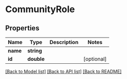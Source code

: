 # CommunityRole

## Properties
Name | Type | Description | Notes
------------ | ------------- | ------------- | -------------
**name** | **string** |  | 
**id** | **double** |  | [optional] 

[[Back to Model list]](../README.md#documentation-for-models) [[Back to API list]](../README.md#documentation-for-api-endpoints) [[Back to README]](../README.md)


